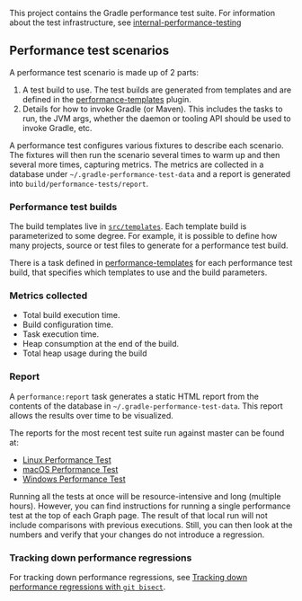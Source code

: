 This project contains the Gradle performance test suite. For information about the test infrastructure, see [internal-performance-testing](../internal-performance-testing/README.md)

## Performance test scenarios

A performance test scenario is made up of 2 parts:

1. A test build to use. The test builds are generated from templates and are defined in
   the [performance-templates](../../build-logic/performance-testing/src/main/groovy/gradlebuild.performance-templates.gradle) plugin.
2. Details for how to invoke Gradle (or Maven). This includes the tasks to run, the JVM args, whether the daemon or tooling API should be used to invoke Gradle, etc.

A performance test configures various fixtures to describe each scenario. The fixtures will then run the scenario several times to warm up and then several more times, capturing metrics.
The metrics are collected in a database under `~/.gradle-performance-test-data` and a report is generated into `build/performance-tests/report`.

### Performance test builds

The build templates live in [`src/templates`](src/templates). Each template build is parameterized to some degree. For example, it is possible to define how many projects, source
or test files to generate for a performance test build.

There is a task defined in [performance-templates](../../build-logic/performance-testing/src/main/groovy/gradlebuild.performance-templates.gradle) for each performance test build, that specifies which
templates to use and the build parameters.

### Metrics collected

- Total build execution time.
- Build configuration time.
- Task execution time.
- Heap consumption at the end of the build.
- Total heap usage during the build

### Report

A `performance:report` task generates a static HTML report from the contents of the database in `~/.gradle-performance-test-data`. This report allows the results over
time to be visualized.

The reports for the most recent test suite run against master can be found at:

- [Linux Performance Test](https://builds.gradle.org/repository/download/Gradle_Master_Check_PerformanceTestTestLinux_Trigger/.lastFinished/performance-test-results.zip!/report/index.html)
- [macOS Performance Test](https://builds.gradle.org/repository/download/Gradle_Master_Check_PerformanceTest7_Trigger/.lastFinished/performance-test-results.zip!/report/index.html)
- [Windows Performance Test](https://builds.gradle.org/repository/download/Gradle_Master_Check_PerformanceTest6_Trigger/.lastFinished/performance-test-results.zip!/report/index.html)

Running all the tests at once will be resource-intensive and long (multiple hours).
However, you can find instructions for running a single performance test at the top of each Graph page.
The result of that local run will not include comparisons with previous executions. Still, you can then look at the numbers and verify that your changes do not introduce a regression.

### Tracking down performance regressions

For tracking down performance regressions, see [Tracking down performance regressions with `git bisect`](docs/performance-bisect.md).
